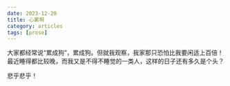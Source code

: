 ```yaml
---
date: 2023-12-20
title: 心累啊
category: articles
tags: [prose]
---
```



大家都经常说“累成狗”，累成狗。但就我观察，我家那只恐怕比我要闲适上百倍！最近睡得都比较晚，而我又是不得不睡觉的一类人，这样的日子还有多久是个头？

悲乎悲乎！
    
